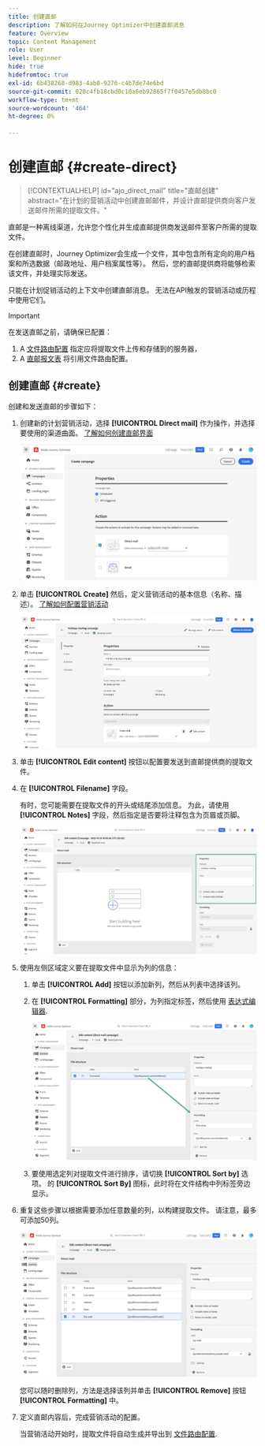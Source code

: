 ```yaml
---
title: 创建直邮
description: 了解如何在Journey Optimizer中创建直邮消息
feature: Overview
topic: Content Management
role: User
level: Beginner
hide: true
hidefromtoc: true
exl-id: 6b438268-d983-4ab8-9276-c4b7de74e6bd
source-git-commit: 020c4fb18cbd0c10a6eb92865f7f0457e5db8bc0
workflow-type: tm+mt
source-wordcount: '464'
ht-degree: 0%

---
```


# 创建直邮 {#create-direct}

>[!CONTEXTUALHELP]
>id="ajo_direct_mail"
>title="直邮创建"
>abstract="在计划的营销活动中创建直邮邮件，并设计直邮提供商向客户发送邮件所需的提取文件。"

直邮是一种离线渠道，允许您个性化并生成直邮提供商发送邮件至客户所需的提取文件。

在创建直邮时，Journey Optimizer会生成一个文件，其中包含所有定向的用户档案和所选数据（邮政地址、用户档案属性等）。 然后，您的直邮提供商将能够检索该文件，并处理实际发送。

只能在计划促销活动的上下文中创建直邮消息。 无法在API触发的营销活动或历程中使用它们。

>[!IMPORTANT]
>
>在发送直邮之前，请确保已配置：
>
>1. A [文件路由配置](../direct-mail/direct-mail-configuration.md#file-routing-configuration) 指定应将提取文件上传和存储到的服务器，
>1. A [直邮报文表](../direct-mail/direct-mail-configuration.md#direct-mail-surface) 将引用文件路由配置。


## 创建直邮 {#create}

创建和发送直邮的步骤如下：

1. 创建新的计划营销活动，选择 **[!UICONTROL Direct mail]** 作为操作，并选择要使用的渠道曲面。 [了解如何创建直邮界面](../direct-mail/direct-mail-configuration.md#direct-mail-surface)

   ![](assets/direct-mail-campaign.png)

1. 单击 **[!UICONTROL Create]** 然后，定义营销活动的基本信息（名称、描述）。 [了解如何配置营销活动](../campaigns/create-campaign.md)

   ![](assets/direct-mail-edit.png)

1. 单击 **[!UICONTROL Edit content]** 按钮以配置要发送到直邮提供商的提取文件。

1. 在 **[!UICONTROL Filename]** 字段。

   有时，您可能需要在提取文件的开头或结尾添加信息。 为此，请使用 **[!UICONTROL Notes]** 字段，然后指定是否要将注释包含为页眉或页脚。

   <!--Click on the button to the right of the Output file field and enter the desired label. You can use personalization fields, content blocks and dynamic text (see Defining content). For example, you can complete the label with the delivery ID or the extraction date.-->

   ![](assets/direct-mail-properties.png)

1. 使用左侧区域定义要在提取文件中显示为列的信息：

   1. 单击 **[!UICONTROL Add]** 按钮以添加新列，然后从列表中选择该列。

   1. 在 **[!UICONTROL Formatting]** 部分，为列指定标签，然后使用 [表达式编辑器](../personalization/personalization-build-expressions.md).

      ![](assets/direct-mail-content.png)

   1. 要使用选定列对提取文件进行排序，请切换 **[!UICONTROL Sort by]** 选项。 的 **[!UICONTROL Sort By]** 图标，此时将在文件结构中列标签旁边显示。

1. 重复这些步骤以根据需要添加任意数量的列，以构建提取文件。 请注意，最多可添加50列。

   ![](assets/direct-mail-complete.png)

   您可以随时删除列，方法是选择该列并单击 **[!UICONTROL Remove]** 按钮 **[!UICONTROL Formatting]** 中。

1. 定义直邮内容后，完成营销活动的配置。

   当营销活动开始时，提取文件将自动生成并导出到 [文件路由配置](../direct-mail/direct-mail-configuration.md).
